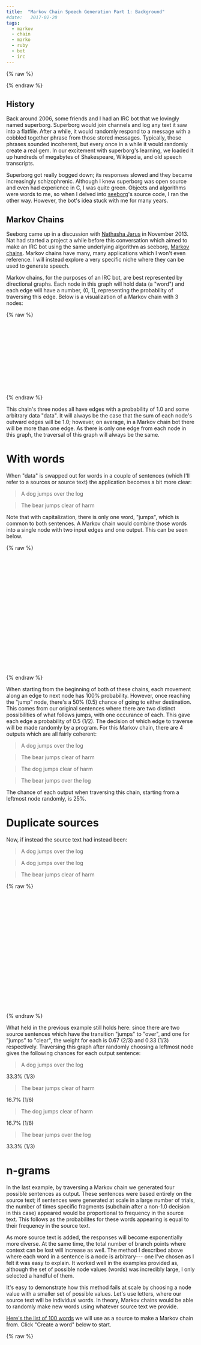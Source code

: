 ```yaml
---
title:  "Markov Chain Speech Generation Part 1: Background"
#date:   2017-02-20
tags:
  - markov
  - chain
  - marko
  - ruby 
  - bot
  - irc
---
```


{% raw %}
  <script src="https://code.jquery.com/jquery-3.1.1.js"></script>
  <script src="http://underscorejs.org/underscore-min.js"></script>
  <script src="/assets/javascripts/dist/cytoscape.js"></script>
  <script src="https://cdn.rawgit.com/cytoscape/cytoscape.js-spread/1.2.0/cytoscape-spread.js"></script>
  <script src="/assets/javascripts/markov.js"></script>
{% endraw %}

History
----------
Back around 2006, some friends and I had an IRC bot that we lovingly named superborg. Superborg would join channels and log any text it saw into a flatfile. After a while, it would randomly respond to a message with a cobbled together phrase from those stored messages. Typically, those phrases sounded incoherent, but every once in a while it would randomly create a real gem. In our excitement with superborg's learning, we loaded it up hundreds of megabytes of Shakespeare, Wikipedia, and old speech transcripts.

Superborg got really bogged down; its responses slowed and they became increasingly schizophrenic. Although I knew superborg was open source and even had experience in C, I was quite green. Objects and algorithms were words to me, so when I delved into [seeborg](https://github.com/hmage/seeborg)'s source code, I ran the other way. However, the bot's idea stuck with me for many years.

Markov Chains
-------------
Seeborg came up in a discussion with [Nathasha Jarus](https://web.mst.edu/~nmjxv3/) in November 2013. Nat had started a project a while before this conversation which aimed to make an IRC bot using the same underlying algorithm as seeborg, [Markov chains](https://en.wikipedia.org/wiki/Markov_chain). Markov chains have many, many applications which I won't even reference. I will instead explore a very specific niche where they can be used to generate speech.

Markov chains, for the purposes of an IRC bot, are best represented by directional graphs. Each node in this graph will hold data (a "word") and each edge will have a number, (0, 1], representing the probability of traversing this edge. Below is a visualization of a Markov chain with 3 nodes:

{% raw %}
<div id="markov-chain" class="markov-graph" style="width: 768px; height: 175px;"></div>

<script>
  markov.graphs.renderFirstExample("#markov-chain");
</script>
{% endraw %}

This chain's three nodes all have edges with a probability of 1.0 and some arbitrary data "data". It will always be the case that the sum of each node's outward edges will be 1.0; however, on average, in a Markov chain bot there will be more than one edge. As there is only one edge from each node in this graph, the traversal of this graph will always be the same.

With words
==========

When "data" is swapped out for words in a couple of sentences (which I'll refer to a sources or source text) the application becomes a bit more clear:
> A dog jumps over the log

> The bear jumps clear of harm

Note that with capitalization, there is only one word, "jumps", which is common to both sentences. A Markov chain would combine those words into a single node with two input edges and one output. This can be seen below.

{% raw %}
<div id="markov-chain-sentence" class="markov-graph" style="width: 768px; height: 300px;"></div>

<script>
  markov.graphs.renderSecondExample("#markov-chain-sentence");
</script>
{% endraw %}

When starting from the beginning of both of these chains, each movement along an edge to next node has 100% probability. However, once reaching the "jump" node, there's a 50% (0.5) chance of going to either destination. This comes from our original sentences where there are two distinct possibilities of what follows jumps, with one occurance of each. This gave each edge a probability of 0.5 (1/2). The decision of which edge to traverse will be made randomly by a program. For this Markov chain, there are 4 outputs which are all fairly coherent:
> A dog jumps over the log

> The bear jumps clear of harm

> The dog jumps clear of harm

> The bear jumps over the log

The chance of each output when traversing this chain, starting from a leftmost node randomly, is 25%.

Duplicate sources
=================

Now, if instead the source text had instead been:
> A dog jumps over the log

> A dog jumps over the log

> The bear jumps clear of harm

{% raw %}
<div id="markov-chain-sentence-two" class="markov-graph" style="width: 768px; height: 300px;"></div>

<script>
  markov.graphs.renderThirdExample("#markov-chain-sentence-two");
</script>
{% endraw %}

What held in the previous example still holds here: since there are two source sentences which have the transition "jumps" to "over", and one for "jumps" to "clear", the weight for each is 0.67 (2/3) and 0.33 (1/3) respectively. Traversing this graph after randomly choosing a leftmost node gives the following chances for each output sentence:

> A dog jumps over the log

33.3% (1/3)

> The bear jumps clear of harm

16.7% (1/6)

> The dog jumps clear of harm

16.7% (1/6)

> The bear jumps over the log

33.3% (1/3)

n-grams
=======
In the last example, by traversing a Markov chain we generated four possible sentences as output. These sentences were based entirely on the source text; if sentences were generated at scale in a large number of trials, the number of times specific fragments (subchain after a non-1.0 decision in this case) appeared would be proportional to frequency in the source text. This follows as the probabilites for these words appearing is equal to their frequency in the source text.

As more source text is added, the responses will become exponentially more diverse. At the same time, the total number of branch points where context can be lost will increase as well. The method I described above where each word in a sentence is a node is arbitrary--- one I've chosen as I felt it was easy to explain. It worked well in the examples provided as, although the set of possible node values (words) was incredibly large,  I only selected a handful of them.

It's easy to demonstrate how this method fails at scale by choosing a node value with a smaller set of possible values. Let's use letters, where our source text will be individual words. In theory, Markov chains would be able to randomly make new words using whatever source text we provide.

[Here's the list of 100 words](/assets/scripts/markov/100words.json) we will use as a source to make a Markov chain from. Click "Create a word" below to start.

{% raw %}
<div id="markov-chain-letter-graph" class="markov-graph" style="height: 600px; width: 768px;"></div>
<br />
<div id="built-word" style="height: 25px;"></div>
<a id="build-word" href="#">Create a word</a>
<script>
  $('#build-word').on('click', function(e) { e.preventDefault(); $('#built-word').text(''); markov.graphs.generateWord(3, "#built-word"); });
  markov.graphs.renderFourthExample();
</script>
{% endraw %}

A few notes regarding some non-letter symbols. "^" represents an arbitrary start of a word. This entry node in our graph ensures that the first letter on each word is in proportion with our source. "$", similarly, represents the end of a word, and ensures that letters which typically end words have that probability represented.

For the simplicity of the generation, the generated words do a lot right: "u" always follows "q", letters such as "y" usually end words, and most [consonant clusters](https://en.wikipedia.org/wiki/Consonant_cluster) and syllables in the words all appear in English. But there are also some drawbacks; the generated words can sometimes loop due to the cycles in this graph (much more on that later) and become incredibly long. There are also consonant clusters which never begin or never end a syllable that do--- for example, "nt" in English does not begin syllables nor does "pl" end syllables.

These drawbacks are all caused by a loss in context by the Markov chain. While it's traversing the graph, there's no way for it to represent the relationship between "pl" and "a", all it has is that "l" is preceded by "p" and followed by "l". One method for storing this relationship is by using n-grams. Our current representation could be considered a 1-gram; if we instead used a bigram, we could represent the relationship between "pl" and "a-" where "a- is followed by another letter."

Below is yet another example of a Markov chain which does just that. You can also click "Create a word" to see how the output is.

{% raw %}
<div id="markov-chain-digram-graph" class="markov-graph" style="height: 800px; width: 800px;"></div>
<br />
<div id="built-word-2" style="height: 25px;"></div>
<a href="javascript:$('#built-word-2').text(''); markov.graphs.generateWord(4, '#built-word-2');">Create a word</a>

<script>
  markov.graphs.renderFifthExample();
</script>
{% endraw %}
